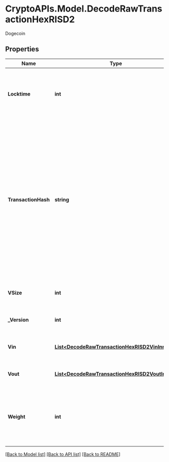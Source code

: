 # CryptoAPIs.Model.DecodeRawTransactionHexRISD2
Dogecoin

## Properties

Name | Type | Description | Notes
------------ | ------------- | ------------- | -------------
**Locktime** | **int** | Represents the time at which a particular transaction can be added to the blockchain. | 
**TransactionHash** | **string** | Represents the same as transactionId for account-based protocols like Ethereum, while it could be different in UTXO-based protocols like Bitcoin. E.g., in UTXO-based protocols hash is different from transactionId for SegWit transactions. | 
**VSize** | **int** | Represents the virtual size of this transaction. | 
**_Version** | **int** | Represents transaction version number | 
**Vin** | [**List&lt;DecodeRawTransactionHexRISD2VinInner&gt;**](DecodeRawTransactionHexRISD2VinInner.md) | Represents the transaction inputs. | 
**Vout** | [**List&lt;DecodeRawTransactionHexRISD2VoutInner&gt;**](DecodeRawTransactionHexRISD2VoutInner.md) | Represents the transaction outputs. | 
**Weight** | **int** | Represents the size of a block, measured in weight units and including the segwit discount. | [optional] 

[[Back to Model list]](../README.md#documentation-for-models) [[Back to API list]](../README.md#documentation-for-api-endpoints) [[Back to README]](../README.md)

